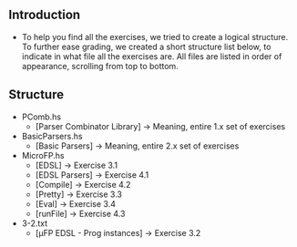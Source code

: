 ## Introduction

- To help you find all the exercises, we tried to create a logical structure. To further ease grading, we created a short structure list below, to indicate in what file all the exercises are. All files are listed in order of appearance, scrolling from top to bottom.



## Structure
* PComb.hs
    - [Parser Combinator Library] -> Meaning, entire 1.x set of exercises
* BasicParsers.hs 
    - [Basic Parsers] -> Meaning, entire 2.x set of exercises
* MicroFP.hs
    - [EDSL] -> Exercise 3.1
    - [EDSL Parsers] -> Exercise 4.1
    - [Compile] -> Exercise 4.2
    - [Pretty] -> Exercise 3.3
    - [Eval] -> Exercise 3.4
    - [runFile] -> Exercise 4.3
* 3-2.txt
    - [μFP EDSL - Prog instances] -> Exercise 3.2